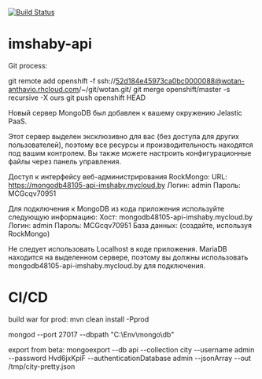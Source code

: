 ﻿
[![Build Status](https://travis-ci.org/childRon/imshaby-api.svg?branch=master)](https://travis-ci.org/childRon/imshaby-api)

# imshaby-api


Git process:

git remote add openshift -f ssh://52d184e45973ca0bc0000088@wotan-anthavio.rhcloud.com/~/git/wotan.git/
git merge openshift/master -s recursive -X ours
git push openshift HEAD

 Новый сервер MongoDB был добавлен к вашему окружению Jelastic PaaS. 
 
 Этот сервер выделен эксклюзивно для вас (без доступа для других пользователей), поэтому все ресурсы и производительность находятся под вашим контролем. Вы также можете настроить конфигурационные файлы через панель управления. 

 Доступ к интерфейсу веб-администрирования RockMongo: 
 URL: https://mongodb48105-api-imshaby.mycloud.by 
 Логин: admin 
 Пароль: MCGcqv70951
 
 Для подключения к MongoDB из кода приложения используйте следующую информацию: 
 Хост: mongodb48105-api-imshaby.mycloud.by 
 Логин: admin 
 Пароль: MCGcqv70951 
 База данных: (создайте, используя RockMongo)
 
 Не следует использовать Localhost в коде приложения. MariaDB находится на выделенном сервере, поэтому вы должны использовать mongodb48105-api-imshaby.mycloud.by для подключения.
 

#  CI/CD

build war for prod: mvn clean install -Pprod

mongod --port 27017 --dbpath "C:\Env\mongo\db"


export from beta: mongoexport --db api --collection city --username admin --password Hvd6jxKpiF --authenticationDatabase admin --jsonArray --out /tmp/city-pretty.json




